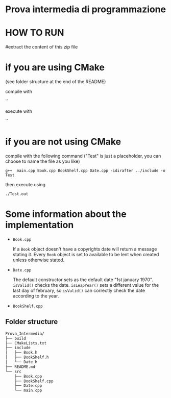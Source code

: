 # Prova intermedia di programmazione
# HOW TO RUN

#extract the content of this zip file
# if you are using CMake
(see folder structure at the end of the README)

compile with

``


execute with

``

# if you are not using CMake 

compile with the following command ("Test" is just a placeholder, you can choose to name the file as you like)

` g++  main.cpp Book.cpp BookShelf.cpp Date.cpp -idirafter ../include -o Test `

then execute using

` ./Test.out `


# Some information about the implementation

* `Book.cpp`
  
	If a `Book` object doesn't have a copyrights date will return a message stating it.
	Every `Book` object is set to available to be lent when created unless otherwise stated.
	
	
* `Date.cpp`
  
	The default constructor sets as the default date "1st january 1970".
	`isValid()` checks the date.
	`isLeapYear()` sets a different value for the last day of february, so `isValid()` can correctly check the date according to the year.
	
* `BookShelf.cpp`





## Folder structure
```bash
Prova_Intermedia/
├── build
├── CMakeLists.txt
├── include
│   ├── Book.h
│   ├── BookShelf.h
│   └── Date.h
├── README.md
└── src
    ├── Book.cpp
    ├── BookShelf.cpp
    ├── Date.cpp
    └── main.cpp
```

